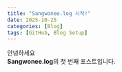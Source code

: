 ```yaml
---
title: "Sangwonee.log 시작!"
date: 2025-10-25
categories: [Blog]
tags: [GitHub, Blog Setup]
---
```

안녕하세요  
**Sangwonee.log**의 첫 번째 포스트입니다.


